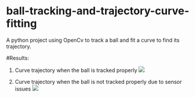 # ball-tracking-and-trajectory-curve-fitting
A python project using OpenCv to track a ball and fit a curve to find its trajectory.

#Results:

1. Curve trajectory when the ball is tracked properly
![](github_extras/Figure1.png)

1. Curve trajectory when the ball is not tracked properly due to sensor issues
![](github_extras/Figure2.png)
